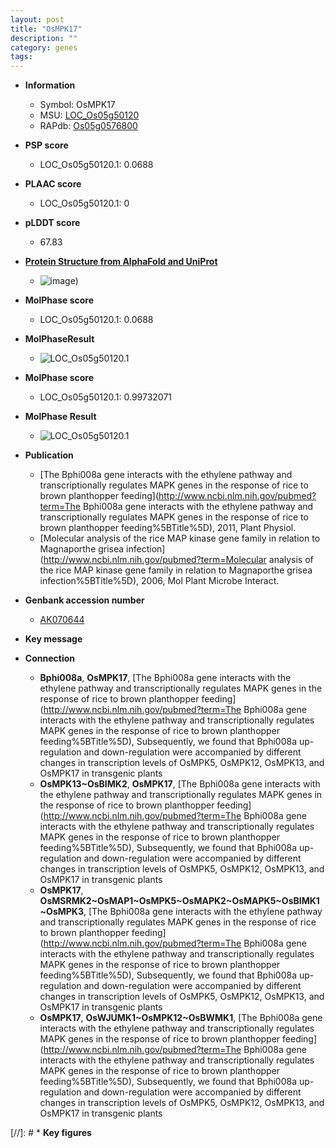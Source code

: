 ```yaml
---
layout: post
title: "OsMPK17"
description: ""
category: genes
tags: 
---
```


* **Information**  
    + Symbol: OsMPK17  
    + MSU: [LOC_Os05g50120](http://rice.plantbiology.msu.edu/cgi-bin/ORF_infopage.cgi?orf=LOC_Os05g50120)  
    + RAPdb: [Os05g0576800](http://rapdb.dna.affrc.go.jp/viewer/gbrowse_details/irgsp1?name=Os05g0576800)  

* **PSP score**  
    + LOC_Os05g50120.1: 0.0688 

* **PLAAC score**  
    + LOC_Os05g50120.1: 0 

* **pLDDT score**
    + 67.83

* **[Protein Structure from AlphaFold and UniProt](https://www.uniprot.org/uniprotkb/Q6L5F7/entry#structure)**
    + ![image](https://ricepsp.github.io/images/Q6/AF-Q6L5F7-F1.png))

* **MolPhase score**
    + LOC_Os05g50120.1: 0.0688

* **MolPhaseResult**
    + ![LOC_Os05g50120.1](https://ricepsp.github.io/pictures/LOC_Os05g/LOC_Os05g50120.1.png)

* **MolPhase score**
    + LOC_Os05g50120.1: 0.99732071

* **MolPhase Result**
    + ![LOC_Os05g50120.1](https://304243504.github.io/Pictures/LOC_Os05g/LOC_Os05g50120.1.png)

* **Publication**  
    + [The Bphi008a gene interacts with the ethylene pathway and transcriptionally regulates MAPK genes in the response of rice to brown planthopper feeding](http://www.ncbi.nlm.nih.gov/pubmed?term=The Bphi008a gene interacts with the ethylene pathway and transcriptionally regulates MAPK genes in the response of rice to brown planthopper feeding%5BTitle%5D), 2011, Plant Physiol.
    + [Molecular analysis of the rice MAP kinase gene family in relation to Magnaporthe grisea infection](http://www.ncbi.nlm.nih.gov/pubmed?term=Molecular analysis of the rice MAP kinase gene family in relation to Magnaporthe grisea infection%5BTitle%5D), 2006, Mol Plant Microbe Interact.

* **Genbank accession number**  
    + [AK070644](http://www.ncbi.nlm.nih.gov/nuccore/AK070644)

* **Key message**  

* **Connection**  
    + __Bphi008a__, __OsMPK17__, [The Bphi008a gene interacts with the ethylene pathway and transcriptionally regulates MAPK genes in the response of rice to brown planthopper feeding](http://www.ncbi.nlm.nih.gov/pubmed?term=The Bphi008a gene interacts with the ethylene pathway and transcriptionally regulates MAPK genes in the response of rice to brown planthopper feeding%5BTitle%5D), Subsequently, we found that Bphi008a up-regulation and down-regulation were accompanied by different changes in transcription levels of OsMPK5, OsMPK12, OsMPK13, and OsMPK17 in transgenic plants
    + __OsMPK13~OsBIMK2__, __OsMPK17__, [The Bphi008a gene interacts with the ethylene pathway and transcriptionally regulates MAPK genes in the response of rice to brown planthopper feeding](http://www.ncbi.nlm.nih.gov/pubmed?term=The Bphi008a gene interacts with the ethylene pathway and transcriptionally regulates MAPK genes in the response of rice to brown planthopper feeding%5BTitle%5D), Subsequently, we found that Bphi008a up-regulation and down-regulation were accompanied by different changes in transcription levels of OsMPK5, OsMPK12, OsMPK13, and OsMPK17 in transgenic plants
    + __OsMPK17__, __OsMSRMK2~OsMAP1~OsMPK5~OsMAPK2~OsMAPK5~OsBIMK1~OsMPK3__, [The Bphi008a gene interacts with the ethylene pathway and transcriptionally regulates MAPK genes in the response of rice to brown planthopper feeding](http://www.ncbi.nlm.nih.gov/pubmed?term=The Bphi008a gene interacts with the ethylene pathway and transcriptionally regulates MAPK genes in the response of rice to brown planthopper feeding%5BTitle%5D), Subsequently, we found that Bphi008a up-regulation and down-regulation were accompanied by different changes in transcription levels of OsMPK5, OsMPK12, OsMPK13, and OsMPK17 in transgenic plants
    + __OsMPK17__, __OsWJUMK1~OsMPK12~OsBWMK1__, [The Bphi008a gene interacts with the ethylene pathway and transcriptionally regulates MAPK genes in the response of rice to brown planthopper feeding](http://www.ncbi.nlm.nih.gov/pubmed?term=The Bphi008a gene interacts with the ethylene pathway and transcriptionally regulates MAPK genes in the response of rice to brown planthopper feeding%5BTitle%5D), Subsequently, we found that Bphi008a up-regulation and down-regulation were accompanied by different changes in transcription levels of OsMPK5, OsMPK12, OsMPK13, and OsMPK17 in transgenic plants

[//]: # * **Key figures**  


